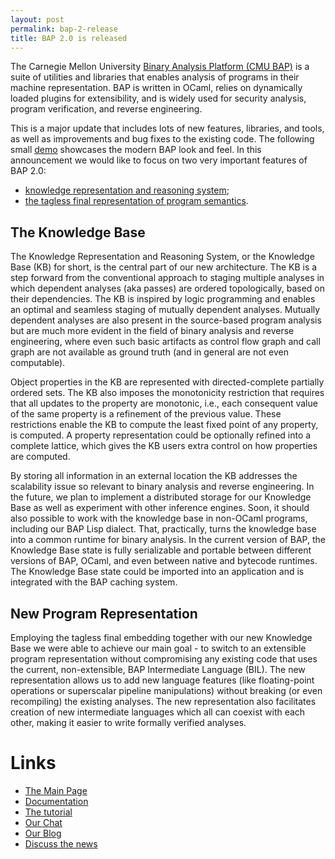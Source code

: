```yaml
---
layout: post
permalink: bap-2-release
title: BAP 2.0 is released
---
```


The Carnegie Mellon University [Binary Analysis Platform (CMU BAP)][1] is a suite of utilities and libraries that enables analysis of programs in their machine representation. BAP is written in OCaml, relies on dynamically loaded plugins for extensibility, and is widely used for security analysis, program verification, and reverse engineering.

This is a major update that includes lots of new features, libraries, and tools, as well as improvements and bug fixes to the existing code. The following small [demo][2] showcases the modern BAP look and feel.
In this announcement we would like to focus on two very important features of BAP 2.0:

- [knowledge representation and reasoning system][3];
- [the tagless final representation of program semantics][4].

## The Knowledge Base

The Knowledge Representation and Reasoning System, or the Knowledge Base (KB) for short, is the central part of our new architecture. The KB is a step forward from the conventional approach to staging multiple analyses in which dependent analyses (aka passes) are ordered topologically, based on their dependencies. The KB is inspired by logic programming and enables an optimal and seamless staging of mutually dependent analyses. Mutually dependent analyses are also present in the source-based program analysis but are much more evident in the field of binary analysis and reverse engineering, where even such basic artifacts as control flow graph and call graph are not available as ground truth (and in general are not even computable).

Object properties in the KB are represented with directed-complete partially ordered sets.  The KB also imposes the monotonicity restriction that requires that all updates to the property are monotonic, i.e., each consequent value of the same property is a refinement of the previous value. These restrictions enable the KB to compute the least fixed point of any property,  is computed. A property representation could be optionally refined into a complete lattice, which gives the KB users extra control on how properties are computed.

By storing all information in an external location the KB addresses the scalability issue so relevant to binary analysis and reverse engineering. In the future, we plan to implement a distributed storage for our Knowledge Base as well as experiment with other inference engines. Soon, it should also possible to work with the knowledge base in non-OCaml programs, including our BAP Lisp dialect. That, practically, turns the knowledge base into a common runtime for binary analysis. In the current version of BAP, the Knowledge Base state is fully serializable and portable between different versions of BAP, OCaml, and even between native and bytecode runtimes. The Knowledge Base state could be imported into an application and is integrated with the BAP caching system.

## New Program Representation

Employing the tagless final embedding together with our new Knowledge Base we were able to achieve our main goal - to switch to an extensible program representation without compromising any existing code that uses the current, non-extensible, BAP Intermediate Language (BIL). The new representation allows us to add new language features (like floating-point operations or superscalar pipeline manipulations) without breaking (or even recompiling) the existing analyses. The new representation also facilitates creation of new intermediate languages which all can coexist with each other, making it easier to write formally verified analyses.

# Links
- [The Main Page][1]
- [Documentation][5]
- [The tutorial][6]
- [Our Chat][7]
- [Our Blog][8]
- [Discuss the news][9]


[1]: https://github.com/BinaryAnalysisPlatform/bap
[2]: https://t.co/ylzub6LBRq?amp=1
[3]: http://binaryanalysisplatform.github.io/bap/api/odoc/bap-knowledge/Bap_knowledge/Knowledge/index.html
[4]: http://binaryanalysisplatform.github.io/bap/api/master/bap-core-theory/Bap_core_theory/index.html
[5]: http://binaryanalysisplatform.github.io/bap/api/odoc/index.html
[6]: https://github.com/BinaryAnalysisPlatform/bap-tutorial
[7]: https://gitter.im/BinaryAnalysisPlatform/bap
[8]: https://binaryanalysisplatform.github.io/
[9]: https://discuss.ocaml.org/t/ann-bap-2-0-release/4719
